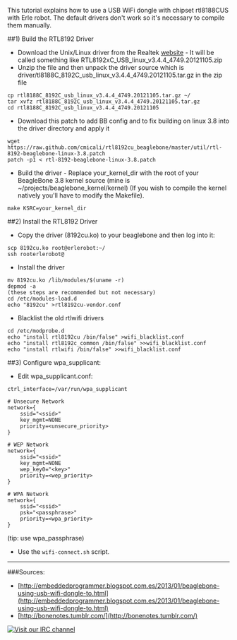 This tutorial explains how to use a USB WiFi dongle with chipset rtl8188CUS with Erle robot. The default drivers don't work so it's necessary to compile them manually.

##1) Build the RTL8192 Driver

* Download the Unix/Linux driver from the Realtek [website](http://www.realtek.com.tw/downloads/downloadsView.aspx?Langid=1&PNid=21&PFid=48&Level=5&Conn=4&DownTypeID=3&GetDown=false&Downloads=true) - It will be called something like RTL8192xC_USB_linux_v3.4.4_4749.20121105.zip
* Unzip the file and then unpack the driver source which is  driver/tl8188C_8192C_usb_linux_v3.4.4_4749.20121105.tar.gz in the zip file

```
cp rtl8188C_8192C_usb_linux_v3.4.4_4749.20121105.tar.gz ~/
tar xvfz rtl8188C_8192C_usb_linux_v3.4.4_4749.20121105.tar.gz
cd rtl8188C_8192C_usb_linux_v3.4.4_4749.20121105
```

* Download this patch to add BB config and to fix building on linux 3.8 into the driver directory and apply it

```
wget https://raw.github.com/cmicali/rtl8192cu_beaglebone/master/util/rtl-8192-beaglebone-linux-3.8.patch
patch -p1 < rtl-8192-beaglebone-linux-3.8.patch
```

* Build the driver - Replace your_kernel_dir with the root of your BeagleBone 3.8 kernel source (mine is ~/projects/beaglebone_kernel/kernel) (If you wish to compile the kernel natively you'll have to modify the Makefile).

```
make KSRC=your_kernel_dir
```

##2) Install the RTL8192 Driver

* Copy the driver (8192cu.ko) to your beaglebone and then log into it: 

```
scp 8192cu.ko root@erlerobot:~/
ssh rooterlerobot@
```

* Install the driver

```
mv 8192cu.ko /lib/modules/$(uname -r)
depmod -a
(these steps are recommended but not necessary)
cd /etc/modules-load.d
echo "8192cu" >rtl8192cu-vendor.conf
```

* Blacklist the old rtlwifi drivers 
```
cd /etc/modprobe.d
echo "install rtl8192cu /bin/false" >wifi_blacklist.conf
echo "install rtl8192c_common /bin/false" >>wifi_blacklist.conf
echo "install rtlwifi /bin/false" >>wifi_blacklist.conf
```

##3) Configure wpa_supplicant:

* Edit wpa_supplicant.conf:

```
ctrl_interface=/var/run/wpa_supplicant

# Unsecure Network
network={
    ssid="<ssid>"
    key_mgmt=NONE
    priority=<unsecure_priority>
}

# WEP Network
network={
    ssid="<ssid>"
    key_mgmt=NONE
    wep_key0="<key>"
    priority=<wep_priority>
}

# WPA Network
network={
    ssid="<ssid>"
    psk="<passphrase>"
    priority=<wpa_priority>
}
```

(tip: use wpa_passphrase)

* Use the `wifi-connect.sh` script.

----

###Sources:

* [http://embeddedprogrammer.blogspot.com.es/2013/01/beaglebone-using-usb-wifi-dongle-to.html](http://embeddedprogrammer.blogspot.com.es/2013/01/beaglebone-using-usb-wifi-dongle-to.html)
* [http://bonenotes.tumblr.com/](http://bonenotes.tumblr.com/)


[![Visit our IRC channel](https://kiwiirc.com/buttons/chat.freenode.net/erlerobot.png)](https://kiwiirc.com/client/chat.freenode.net/?nick=erlecoderf|?#erlerobot)
